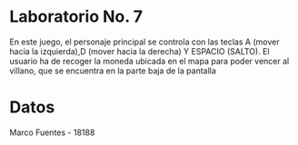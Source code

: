 # Laboratorio No. 7

En este juego, el personaje principal se controla con las teclas A (mover hacia la izquierda),D (mover hacia la derecha) Y ESPACIO (SALTO).
El usuario ha de recoger la moneda ubicada en el mapa para poder vencer al villano, que se encuentra en la parte baja de la pantalla

# Datos

Marco Fuentes - 18188
